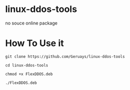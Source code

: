 # linux-ddos-tools
no souce online package

# **How To Use it**

    git clone https://github.com/Geruays/linux-ddos-tools
    

  `cd linux-ddos-tools`

  `chmod +x FlexDDOS.deb`

`./FlexDDOS.deb`
